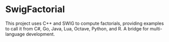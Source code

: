 # SwigFactorial
This project uses C++ and SWIG to compute factorials, providing examples to call it from C#, Go, Java, Lua, Octave, Python, and R. A bridge for multi-language development.
